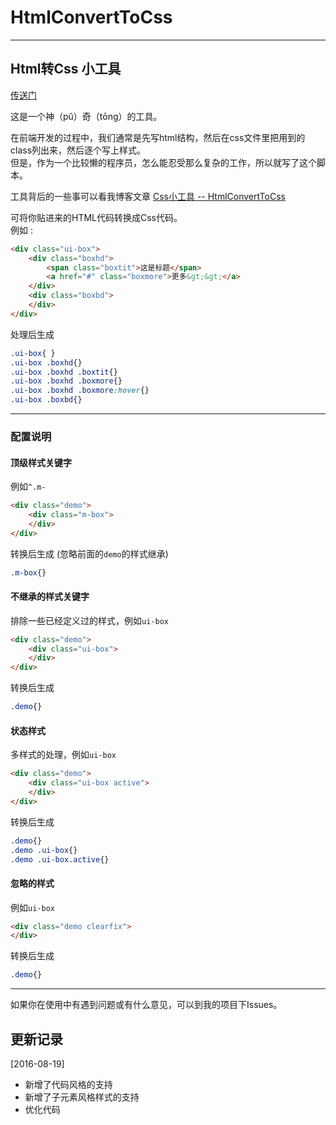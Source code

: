 # HtmlConvertToCss
----------------------
Html转Css 小工具
----------------------
    
<a href="http://www.linwu.name/HtmlConvertToCss" target="_blank">传送门</a>   
     
这是一个神（pǔ）奇（tōng）的工具。   

在前端开发的过程中，我们通常是先写html结构，然后在css文件里把用到的class列出来，然后逐个写上样式。     
但是，作为一个比较懒的程序员，怎么能忍受那么复杂的工作，所以就写了这个脚本。     

工具背后的一些事可以看我博客文章 [Css小工具 -- HtmlConvertToCss](http://www.linwu.name/articles/csstools-htmlConvertToCss-intro.html)
   
可将你贴进来的HTML代码转换成Css代码。   
例如 : 
```html
<div class="ui-box">
    <div class="boxhd">
        <span class="boxtit">这是标题</span>
        <a href="#" class="boxmore">更多&gt;&gt;</a>
    </div>
    <div class="boxbd">
    </div>
</div>
```
处理后生成   
```css
.ui-box{ }
.ui-box .boxhd{}
.ui-box .boxhd .boxtit{}
.ui-box .boxhd .boxmore{}
.ui-box .boxhd .boxmore:hover{}
.ui-box .boxbd{}
```

---------------------------------------

### 配置说明
#### 顶级样式关键字
例如`^.m-`    
```html
<div class="demo">
    <div class="m-box">
    </div>
</div>
```  
转换后生成 (忽略前面的`demo`的样式继承)  
```css
.m-box{}
```
#### 不继承的样式关键字
排除一些已经定义过的样式，例如`ui-box`   
```html
<div class="demo">
    <div class="ui-box">
    </div>
</div>
```   
转换后生成   
```css
.demo{}
```
#### 状态样式
多样式的处理，例如`ui-box`   
```html
<div class="demo">
    <div class="ui-box active">
    </div>
</div>
```  
转换后生成   
```css
.demo{}
.demo .ui-box{}
.demo .ui-box.active{}
```
#### 忽略的样式    
例如`ui-box`   
```html
<div class="demo clearfix">
</div>
```  
转换后生成   
```css
.demo{}
```   

------------------------------

   
如果你在使用中有遇到问题或有什么意见，可以到我的项目下Issues。

## 更新记录
[2016-08-19]
- 新增了代码风格的支持
- 新增了子元素风格样式的支持
- 优化代码
